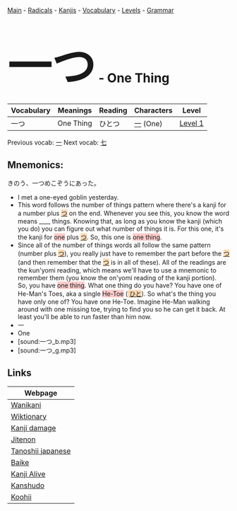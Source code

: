 <style> bigfont {font-size: 100px}</style>
[Main](../README.md) -
[Radicals](../radicals.md) -
[Kanjis](../kanjis.md) -
[Vocabulary](../vocabulary.md) -
[Levels](../levels.md) -
[Grammar](../grammar.md)
# <bigfont> 一つ</bigfont> - One Thing 

| Vocabulary | Meanings | Reading | Characters | Level |
| --- | --- | --- | --- | --- |
| 一つ | One Thing | ひとつ |  [一](../kanjis/一.md) (One) | [Level 1](../levels/wk_level1.md) |

Previous vocab: [一](一.md) Next vocab: [七](七.md) 

## Mnemonics:
きのう、一つめこぞうにあった。
* I met a one-eyed goblin yesterday.
* This word follows the number of things pattern where there's a kanji for a number plus <span style="background-color:#fed8b1"> [つ](https://jisho.org/search/つ)</span> on the end. Whenever you see this, you know the word means ____ things. Knowing that, as long as you know the kanji (which you do) you can figure out what number of things it is. For this one, it's the kanji for <span style="background-color:#ffcccb"> one</span> plus <span style="background-color:#fed8b1"> [つ](https://jisho.org/search/つ)</span>. So, this one is <span style="background-color:#ffcccb"> one thing</span>.
* Since all of the number of things words all follow the same pattern (number plus <span style="background-color:#fed8b1"> [つ](https://jisho.org/search/つ)</span>), you really just have to remember the part before the <span style="background-color:#fed8b1"> [つ](https://jisho.org/search/つ)</span> (and then remember that the <span style="background-color:#fed8b1"> [つ](https://jisho.org/search/つ)</span> is in all of these). All of the readings are the kun'yomi reading, which means we'll have to use a mnemonic to remember them (you know the on'yomi reading of the kanji portion).<br />So, you have <span style="background-color:#ffcccb"> one thing</span>. What one thing do you have? You have one of He-Man's Toes, aka a single <span style="background-color:#ffcccb"> He-Toe</span> (<span style="background-color:#fed8b1"> [ひと](https://jisho.org/search/ひと)</span>). So what's the thing you have only one of? You have one He-Toe. Imagine He-Man walking around with one missing toe, trying to find you so he can get it back. At least you'll be able to run faster than him now.
* 一
* One
* [sound:一つ_b.mp3]
* [sound:一つ_g.mp3]


## Links 

| Webpage |
| --- |
| [Wanikani          ](https://www.wanikani.com/kanji/一つ) |
| [Wiktionary        ](https://en.wiktionary.org/wiki/一つ) |
| [Kanji damage      ](http://www.kanjidamage.com/kanji/search?utf8=✓&q=一つ) |
| [Jitenon           ](https://jitenon.com/kanji/一つ) |
| [Tanoshii japanese ](https://www.tanoshiijapanese.com/dictionary/kanji.cfm?k=一つ) |
| [Baike             ](https://baike.baidu.com/item/一つ) |
| [Kanji Alive       ](https://app.kanjialive.com/一つ) |
| [Kanshudo          ](https://www.kanshudo.com/searchmn?q=一つ) |
| [Koohii            ](https://kanji.koohii.com/study/kanji/一つ) |
